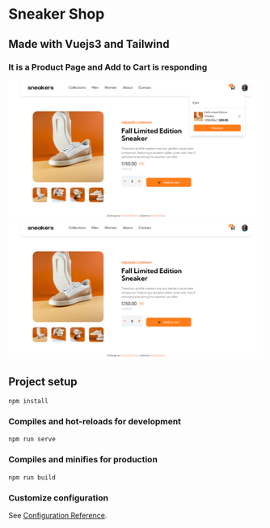 # Sneaker Shop
## Made with Vuejs3 and Tailwind

### It is a Product Page and Add to Cart is responding

![Cart](productpageCart.png)
![ProductPage](productpage.png)

## Project setup
```
npm install
```

### Compiles and hot-reloads for development
```
npm run serve
```

### Compiles and minifies for production
```
npm run build
```

### Customize configuration
See [Configuration Reference](https://cli.vuejs.org/config/).
